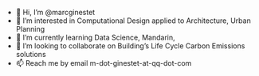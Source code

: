 - 👋 Hi, I’m @marcginestet
- 👀 I’m interested in Computational Design applied to Architecture, Urban Planning
- 🌱 I’m currently learning Data Science, Mandarin, 
- 💞️ I’m looking to collaborate on Building’s Life Cycle Carbon Emissions solutions
- 📫 Reach me by email m-dot-ginestet-at-qq-dot-com

<!---
marcginestet/marcginestet is a ✨ special ✨ repository because its `README.md` (this file) appears on your GitHub profile.
You can click the Preview link to take a look at your changes.
--->
